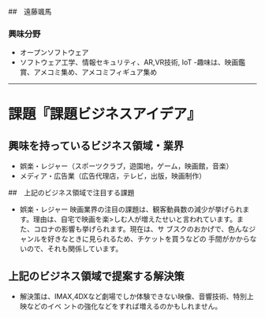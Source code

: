 ##　遠藤颯馬
### 興味分野
- オープンソフトウェア
- ソフトウェア工学、情報セキュリティ、AR,VR技術, IoT
-趣味は、映画鑑賞、アメコミ集め、アメコミフィギュア集め
* * *
# 課題『課題ビジネスアイデア』
## 興味を持っているビジネス領域・業界
- 娯楽・レジャー（スポーツクラブ，遊園地，ゲーム，映画館，音楽）
- メディア・広告業（広告代理店，テレビ，出版，映画制作）

##　上記のビジネス領域で注目する課題
- 娯楽・レジャー
 映画業界の注目の課題は、観客動員数の減少が挙げられます。理由は、自宅で映画を楽>しむ人が増えたせいと言われています。また、コロナの影響も挙げられます。現在は、サ
ブスクのおかげで、色んなジャンルを好きなときに見られるため、チケットを買うなどの
手間がかからないので、それも関係しています。


## 上記のビジネス領域で提案する解決策
- 解決策は、IMAX,4DXなど劇場でしか体験できない映像、音響技術、特別上映などのイベ
ントの強化などをすれば増えるのかもしれません。
